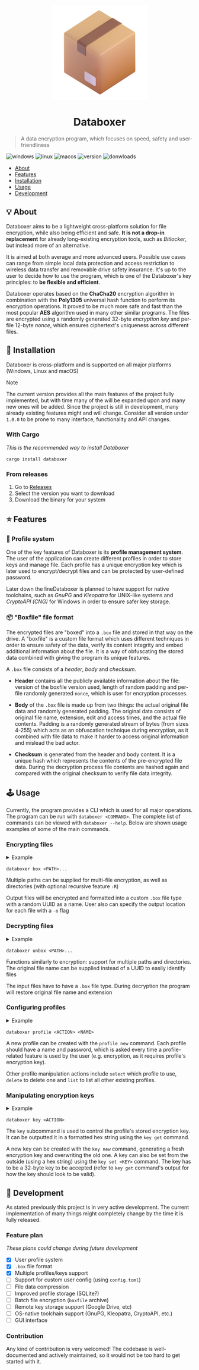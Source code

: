 <div align="center">
    <img alt="databoxer" src="media/icons/icon_3d.png">
    <h1>Databoxer</h1>
</div>

> A data encryption program, which focuses on speed, safety and user-friendliness

![windows](https://img.shields.io/github/actions/workflow/status/duckysmacky/databoxer/windows.yml?label=Windows)
![linux](https://img.shields.io/github/actions/workflow/status/duckysmacky/databoxer/macos.yml?label=macOS)
![macos](https://img.shields.io/github/actions/workflow/status/duckysmacky/databoxer/linux.yml?label=Linux)
![version](https://img.shields.io/crates/v/databoxer)
![donwloads](https://img.shields.io/crates/d/databoxer)

- [About](#-about)
- [Features](#-features)
- [Installation](#-installation)
- [Usage](#-usage)
- [Development](#-development)

## 💡 About

Databoxer aims to be a lightweight cross-platform solution for file encryption, while also being efficient and safe. **It is not a drop-in replacement** for already long-existing
encryption tools, such as _Bitlocker_, but instead more of an alternative.

It is aimed at both average and more advanced users. Possible use cases can range from simple local data protection
and access restriction to wireless data transfer and removable drive safety insurance. It's up to the user to decide
how to use the program, which is one of the Databoxer's key principles: to **be flexible and efficient**.

Databoxer operates based on the **ChaCha20** encryption algorithm in combination with the **Poly1305** universal hash
function to perform its encryption operations. It proved to be much more safe and fast than the most popular **AES**
algorithm used in many other similar programs. The files are encrypted using a randomly generated 32-byte _encryption
key_ and per-file 12-byte _nonce_, which ensures ciphertext's uniqueness across different files.

## 📂 Installation

Databoxer is cross-platform and is supported on all major platforms (Windows, Linux and macOS)

> [!NOTE]
> The current version provides all the main features of the project fully implemented, but with time many of the will be
> expanded upon and many new ones will be added. Since the project is still in development, many already existing features
> might and will change. Consider all version under `1.0.0` to be prone to many interface, functionality and API changes.

### With Cargo

_This is the recommended way to install Databoxer_

```shell
cargo install databoxer
```

### From releases

1. Go to [Releases](https://github.com/duckysmacky/databoxer/releases)
2. Select the version you want to download
3. Download the binary for your system

## ⭐ Features

### 👤 Profile system

One of the key features of Databoxer is its **profile management system**. The user of the application can create
different profiles in order to store keys and manage file. Each profile has a unique encryption key which is later
used to encrypt/decrypt files and can be protected by user-defined password.

Later down the lineDataboxer is planned to have support for native
toolchains, such as _GnuPG_ and _Kleopatra_ for UNIX-like systems and _CryptoAPI (CNG)_ for Windows in order to ensure safer key storage.

### 📦 "Boxfile" file format

The encrypted files are "boxed" into a `.box` file and stored in that way on the drive. A "boxfile" is a custom file
format which uses different techniques in order to ensure safety of the data, verify its content integrity and embed
additional information about the file. It is a way of obfuscating the stored data combined with giving the program
its unique features.

A `.box` file consists of a _header_, _body_ and _checksum_.

- **Header** contains all the publicly available information about the file: version of the boxfile version used, length of
  random padding and per-file randomly generated `nonce`, which is user for encryption processes.

- **Body** of the `.box` file is made up from two things: the actual original file data and randomly generated padding. The
  original data consists of original file name, extension, edit and access times, and the actual file contents. Padding
  is a randomly generated stream of bytes (from sizes 4-255) which acts as an obfuscation technique during encryption,
  as it combined with file data to make it harder to access original information and mislead the bad actor.

- **Checksum** is generated from the header and body content. It is a unique hash which represents the contents of the
  pre-encrypted file data. During the decryption process file contents are hashed again and compared with the original
  checksum to verify file data integrity.

## 🕹️ Usage

Currently, the program provides a CLI which is used for all major operations. The program can be run with
`databoxer <COMMAND>`. The complete list of commands can be viewed with `databoxer --help`. Below are shown usage
examples of some of the main commands.

### Encrypting files

<details>

<summary>Example</summary>

<div>
    <img alt="encryption" src="media/gif/encryption-full.gif">
</div>

</details>

```shell
databoxer box <PATH>...
```

Multiple paths can be supplied for multi-file encryption, as well as directories (with optional recursive feature `-R`)

Output files will be encrypted and formatted into a custom `.box` file type with a random UUID as a name. User also
can specify the output location for each file with a `-o` flag

### Decrypting files

<details>

<summary>Example</summary>

<div>
    <img alt="decryption" src="media/gif/decryption-full.gif">
</div>

</details>

```shell
databoxer unbox <PATH>...
```

Functions similarly to encryption: support for multiple paths and directories. The original file name can be supplied
instead of a UUID to easily identify files

The input files have to have a `.box` file type. During decryption the program will restore original file name and
extension

### Configuring profiles

<details>

<summary>Example</summary>

<div>
    <img alt="profiles" src="media/gif/profile-full.gif">
</div>

</details>

```shell
databoxer profile <ACTION> <NAME>
```

A new profile can be created with the `profile new` command. Each profile should have a name and password, which is
asked every time a profile-related feature is used by the user (e.g. encryption, as it requires profile's encryption
key).

Other profile manipulation actions include `select` which profile to use, `delete` to delete one and `list` to list
all other existing profiles.

### Manipulating encryption keys

<details>

<summary>Example</summary>

<div>
    <img alt="key" src="media/gif/key-set.gif">
</div>

</details>

```shell
databoxer key <ACTION>
```

The `key` subcommand is used to control the profile's stored encryption key. It can be outputted it in a formatted hex
string using the `key get` command.

A new key can be created with the `key new` command, generating a fresh encryption key and overwriting the old one. A
key can also be set from the outside (using a hex string) using the `key set <KEY>` command. The key has to be a 32-byte
key to be accepted (refer to `key get` command's output for how the key should look to be valid).

## 🧰 Development

As stated previously this project is in very active development. The current implementation of many things might
completely change by the time it is fully released.

### Feature plan

_These plans could change during future development_

- [x] User profile system
- [x] `.box` file format
- [x] Multiple profiles/keys support
- [ ] Support for custom user config (using `config.toml`)
- [ ] File data compression
- [ ] Improved profile storage (SQLite?)
- [ ] Batch file encryption (`boxfile` archive)
- [ ] Remote key storage support (Google Drive, etc)
- [ ] OS-native toolchain support (GnuPG, Kleopatra, CryptoAPI, etc.)
- [ ] GUI interface

### Contribution

Any kind of contribution is very welcomed! The codebase is well-documented and actively maintained, so it would not
be too hard to get started with it.
